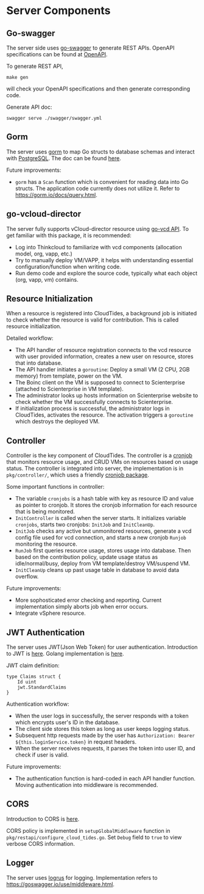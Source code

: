 # Server Components
## Go-swagger

The server side uses [go-swagger](https://github.com/go-swagger/go-swagger) to generate REST APIs. OpenAPI specifications can be found at [OpenAPI](https://swagger.io/specification/v2/).

To generate REST API,

```
make gen
```

will check your OpenAPI specifications and then generate corresponding code.

Generate API doc:
```
swagger serve ./swagger/swagger.yml
```

## Gorm

The server uses [gorm](https://github.com/go-gorm/gorm) to map Go structs to database schemas and interact with [PostgreSQL](https://www.postgresql.org/). The doc can be found [here](https://gorm.io/docs/).

Future improvements:
- `gorm` has a `Scan` function which is convenient for reading data into Go structs. The application code currently does not utilize it. Refer to https://gorm.io/docs/query.html.

## go-vcloud-director

The server fully supports vCloud-director resource using [go-vcd API](https://github.com/vmware/go-vcloud-director). To get familiar with this package, it is recommended:
- Log into Thinkcloud to familiarize with vcd components (allocation model, org, vapp, etc.)
- Try to manually deploy VM/VAPP, it helps with understanding essential configuration/function when writing code.
- Run demo code and explore the source code, typically what each object (org, vapp, vm) contains.

## Resource Initialization

When a resource is registered into CloudTides, a background job is initiated to check whether the resource is valid for contribution. This is called resource initialization.

Detailed workflow:
- The API handler of resource registration connects to the vcd resource with user provided information, creates a new user on resource, stores that into database.
- The API handler initiates a `goroutine`: Deploy a small VM (2 CPU, 2GB memory) from template, power on the VM.
- The Boinc client on the VM is supposed to connect to Scienterprise (attached to Scienterprise in VM template).
- The administrator looks up hosts information on Scienterprise website to check whether the VM successfully connects to Scienterprise.
- If initialization process is successful, the administrator logs in CloudTides, activates the resource. The activation triggers a `goroutine` which destroys the deployed VM.

## Controller

Controller is the key component of CloudTides. The controller is a [cronjob](https://ostechnix.com/a-beginners-guide-to-cron-jobs/) that monitors resource usage, and CRUD VMs on resources based on usage status. The controller is integrated into server, the implementation is in `pkg/controller/`, which uses a friendly [cronjob package](https://github.com/robfig/cron).

Some important functions in controller:
- The variable `cronjobs` is a hash table with key as resource ID and value as pointer to cronjob. It stores the cronjob information for each resource that is being monitored.
- `InitController` is called when the server starts. It initializes variable `cronjobs`, starts two cronjobs: `InitJob` and `InitCleanUp`.
- `InitJob` checks any active but unmonitored resources, generate a vcd config file used for vcd connection, and starts a new cronjob `Runjob` monitoring the resource.
- `RunJob` first queries resource usage, stores usage into database. Then based on the contribution policy, update usage status as idle/normal/busy, deploy from VM template/destroy VM/suspend VM.
- `InitCleanUp` cleans up past usage table in database to avoid data overflow.

Future improvements:
- More sophosticated error checking and reporting. Current implementation simply aborts job when error occurs.
- Integrate vSphere resource.

## JWT Authentication

The server uses JWT(Json Web Token) for user authentication. Introduction to JWT is [here](http://self-issued.info/docs/draft-ietf-oauth-json-web-token.html). Golang implementation is [here](https://github.com/dgrijalva/jwt-go).

JWT claim definition:
```
type Claims struct {
	Id uint
	jwt.StandardClaims
}
```

Authentication workflow:
- When the user logs in successfully, the server responds with a token which encrypts user's ID in the database.
- The client side stores this token as long as user keeps logging status.
- Subsequent http requests made by the user has `Authorization: Bearer ${this.loginService.token}` in request headers.
- When the server receives requests, it parses the token into user ID, and check if user is valid.

Future improvements:
- The authentication function is hard-coded in each API handler function. Moving authentication into middleware is recommended.

## CORS

Introduction to CORS is [here](https://developer.mozilla.org/en-US/docs/Web/HTTP/CORS).

CORS policy is implemented in `setupGlobalMiddleware` function in `pkg/restapi/configure_cloud_tides.go`. Set `Debug` field to `true` to view verbose CORS information.

## Logger

The server uses [logrus](https://github.com/Sirupsen/logrus) for logging. Implementation refers to https://goswagger.io/use/middleware.html. 
